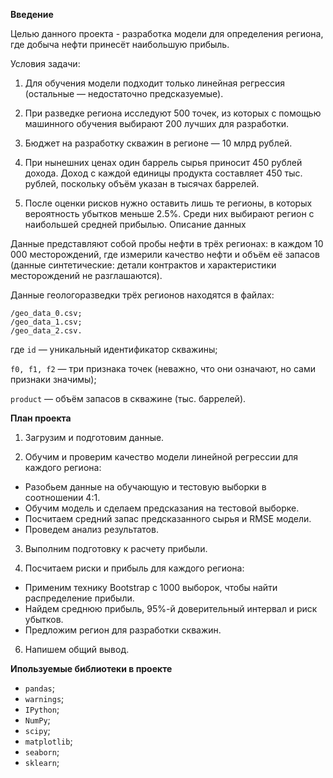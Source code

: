 **Введение**

Целью данного проекта - разработка модели для определения региона, где добыча нефти принесёт наибольшую прибыль.

Условия задачи:

1) Для обучения модели подходит только линейная регрессия (остальные — недостаточно предсказуемые).

2) При разведке региона исследуют 500 точек, из которых с помощью машинного обучения выбирают 200 лучших для разработки.

3) Бюджет на разработку скважин в регионе — 10 млрд рублей.

4) При нынешних ценах один баррель сырья приносит 450 рублей дохода. Доход с каждой единицы продукта составляет 450 тыс. рублей, поскольку объём указан в тысячах баррелей.

5) После оценки рисков нужно оставить лишь те регионы, в которых вероятность убытков меньше 2.5%. Среди них выбирают регион с наибольшей средней прибылью.
Описание данных

Данные представляют собой пробы нефти в трёх регионах: в каждом 10 000 месторождений, где измерили качество нефти и объём её запасов (данные синтетические: детали контрактов и характеристики месторождений не разглашаются).

Данные геологоразведки трёх регионов находятся в файлах:

    /geo_data_0.csv;
    /geo_data_1.csv;
    /geo_data_2.csv.

где `id` — уникальный идентификатор скважины;

`f0, f1, f2` — три признака точек (неважно, что они означают, но сами признаки значимы);

`product` — объём запасов в скважине (тыс. баррелей).

**План проекта**

1) Загрузим и подготовим данные.

2) Обучим и проверим качество модели линейной регрессии для каждого региона:

- Разобьем данные на обучающую и тестовую выборки в соотношении 4:1.
- Обучим модель и сделаем предсказания на тестовой выборке.
- Посчитаем средний запас предсказанного сырья и RMSE модели.
- Проведем анализ результатов.

3) Выполним подготовку к расчету прибыли.

5) Посчитаем риски и прибыль для каждого региона:

- Применим технику Bootstrap с 1000 выборок, чтобы найти распределение прибыли.
- Найдем среднюю прибыль, 95%-й доверительный интервал и риск убытков.
- Предложим регион для разработки скважин.

6) Напишем общий вывод.


**Ипользуемые библиотеки в проекте**

- `pandas`;
- `warnings`;
- `IPython`;
- `NumPy`;
- `scipy`;
- `matplotlib`;
- `seaborn`;
- `sklearn`;

